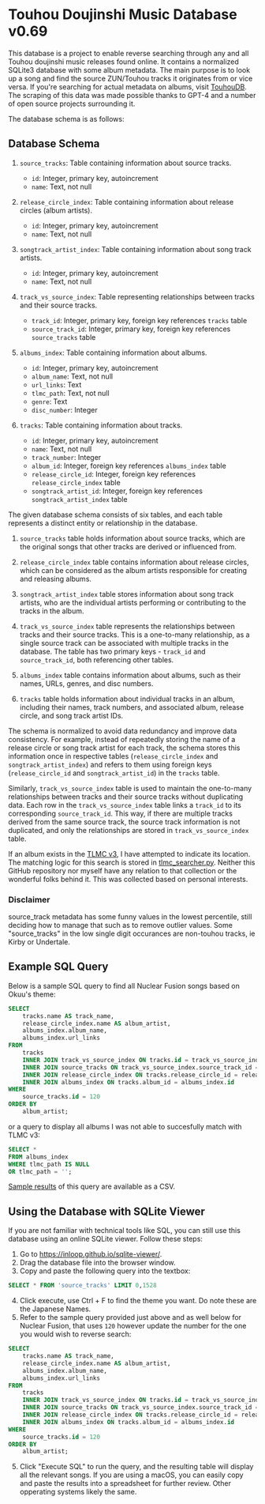 # Touhou Doujinshi Music Database v0.69

This database is a project to enable reverse searching through any and all Touhou doujinshi music releases found online. It contains a normalized SQLite3 database with some album metadata. The main purpose is to look up a song and find the source ZUN/Touhou tracks it originates from or vice versa. If you're searching for actual metadata on albums, visit [TouhouDB](https://touhoudb.com/). The scraping of this data was made possible thanks to GPT-4 and a number of open source projects surrounding it.

The database schema is as follows:

## Database Schema

1. `source_tracks`: Table containing information about source tracks.
    - `id`: Integer, primary key, autoincrement
    - `name`: Text, not null

2. `release_circle_index`: Table containing information about release circles (album artists).
    - `id`: Integer, primary key, autoincrement
    - `name`: Text, not null

3. `songtrack_artist_index`: Table containing information about song track artists.
    - `id`: Integer, primary key, autoincrement
    - `name`: Text, not null

4. `track_vs_source_index`: Table representing relationships between tracks and their source tracks.
    - `track_id`: Integer, primary key, foreign key references `tracks` table
    - `source_track_id`: Integer, primary key, foreign key references `source_tracks` table

5. `albums_index`: Table containing information about albums.
    - `id`: Integer, primary key, autoincrement
    - `album_name`: Text, not null
    - `url_links`: Text
    - `tlmc_path`: Text, not null
    - `genre`: Text
    - `disc_number`: Integer

6. `tracks`: Table containing information about tracks.
    - `id`: Integer, primary key, autoincrement
    - `name`: Text, not null
    - `track_number`: Integer
    - `album_id`: Integer, foreign key references `albums_index` table
    - `release_circle_id`: Integer, foreign key references `release_circle_index` table
    - `songtrack_artist_id`: Integer, foreign key references `songtrack_artist_index` table

The given database schema consists of six tables, and each table represents a distinct entity or relationship in the database.

1. `source_tracks` table holds information about source tracks, which are the original songs that other tracks are derived or influenced from.

2. `release_circle_index` table contains information about release circles, which can be considered as the album artists responsible for creating and releasing albums.

3. `songtrack_artist_index` table stores information about song track artists, who are the individual artists performing or contributing to the tracks in the album.

4. `track_vs_source_index` table represents the relationships between tracks and their source tracks. This is a one-to-many relationship, as a single source track can be associated with multiple tracks in the database. The table has two primary keys - `track_id` and `source_track_id`, both referencing other tables.

5. `albums_index` table contains information about albums, such as their names, URLs, genres, and disc numbers.

6. `tracks` table holds information about individual tracks in an album, including their names, track numbers, and associated album, release circle, and song track artist IDs.

The schema is normalized to avoid data redundancy and improve data consistency. For example, instead of repeatedly storing the name of a release circle or song track artist for each track, the schema stores this information once in respective tables (`release_circle_index` and `songtrack_artist_index`) and refers to them using foreign keys (`release_circle_id` and `songtrack_artist_id`) in the `tracks` table.

Similarly, `track_vs_source_index` table is used to maintain the one-to-many relationships between tracks and their source tracks without duplicating data. Each row in the `track_vs_source_index` table links a `track_id` to its corresponding `source_track_id`. This way, if there are multiple tracks derived from the same source track, the source track information is not duplicated, and only the relationships are stored in `track_vs_source_index` table.


If an album exists in the [TLMC v3](https://nyaa.si/view/1625916), I have attempted to indicate its location. The matching logic for this search is stored in [tlmc_searcher.py](misc_scripts/tlmc_searcher.py). Neither this GitHub repository nor myself have any relation to that collection or the wonderful folks behind it. This was collected based on personal interests.

### Disclaimer

source_track metadata has some funny values in the lowest percentile, still deciding how to manage that such as to remove outlier values. Some "source_tracks" in the low single digit occurances are non-touhou tracks, ie Kirby or Undertale.

## Example SQL Query

Below is a sample SQL query to find all Nuclear Fusion songs based on Okuu's theme:

```sql
SELECT
    tracks.name AS track_name,
    release_circle_index.name AS album_artist,
    albums_index.album_name,
    albums_index.url_links
FROM
    tracks
    INNER JOIN track_vs_source_index ON tracks.id = track_vs_source_index.track_id
    INNER JOIN source_tracks ON track_vs_source_index.source_track_id = source_tracks.id
    INNER JOIN release_circle_index ON tracks.release_circle_id = release_circle_index.id
    INNER JOIN albums_index ON tracks.album_id = albums_index.id
WHERE
    source_tracks.id = 120
ORDER BY
    album_artist;
```

or a query to display all albums I was not able to succesfully match with TLMC v3:

```sql
SELECT *
FROM albums_index
WHERE tlmc_path IS NULL
OR tlmc_path = '';
```

[Sample results](sample_query/tlmc.csv) of this query are available as a CSV.

## Using the Database with SQLite Viewer

If you are not familiar with technical tools like SQL, you can still use this database using an online SQLite viewer. Follow these steps:

1. Go to https://inloop.github.io/sqlite-viewer/.
2. Drag the database file into the browser window.
3. Copy and paste the following query into the textbox:

```sql
SELECT * FROM 'source_tracks' LIMIT 0,1528
```
4. Click execute, use Ctrl + F to find the theme you want. Do note these are the Japanese Names.
5. Refer to the sample query provided just above and as well below for Nuclear Fusion, that uses `120` however update the number for the one you would wish to reverse search:

```sql
SELECT
    tracks.name AS track_name,
    release_circle_index.name AS album_artist,
    albums_index.album_name,
    albums_index.url_links
FROM
    tracks
    INNER JOIN track_vs_source_index ON tracks.id = track_vs_source_index.track_id
    INNER JOIN source_tracks ON track_vs_source_index.source_track_id = source_tracks.id
    INNER JOIN release_circle_index ON tracks.release_circle_id = release_circle_index.id
    INNER JOIN albums_index ON tracks.album_id = albums_index.id
WHERE
    source_tracks.id = 120
ORDER BY
    album_artist;
```

5. Click "Execute SQL" to run the query, and the resulting table will display all the relevant songs. If you are using a macOS, you can easily copy and paste the results into a spreadsheet for further review. Other opperating systems likely the same.

